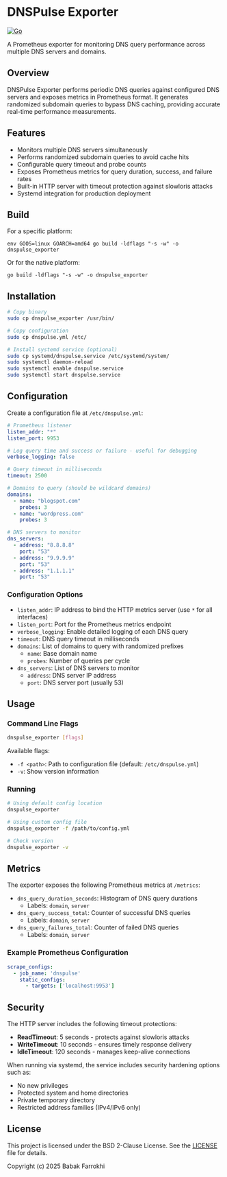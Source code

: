 # DNSPulse Exporter

[![Go](https://github.com/farrokhi/dnspulse_exporter/actions/workflows/go.yml/badge.svg)](https://github.com/farrokhi/dnspulse_exporter/actions/workflows/go.yml)

A Prometheus exporter for monitoring DNS query performance across multiple DNS servers and domains.

## Overview

DNSPulse Exporter performs periodic DNS queries against configured DNS servers and exposes metrics in Prometheus format. It generates randomized subdomain queries to bypass DNS caching, providing accurate real-time performance measurements.

## Features

- Monitors multiple DNS servers simultaneously
- Performs randomized subdomain queries to avoid cache hits
- Configurable query timeout and probe counts
- Exposes Prometheus metrics for query duration, success, and failure rates
- Built-in HTTP server with timeout protection against slowloris attacks
- Systemd integration for production deployment

## Build

For a specific platform:
```
env GOOS=linux GOARCH=amd64 go build -ldflags "-s -w" -o dnspulse_exporter
```

Or for the native platform:
```
go build -ldflags "-s -w" -o dnspulse_exporter
```

## Installation

```bash
# Copy binary
sudo cp dnspulse_exporter /usr/bin/

# Copy configuration
sudo cp dnspulse.yml /etc/

# Install systemd service (optional)
sudo cp systemd/dnspulse.service /etc/systemd/system/
sudo systemctl daemon-reload
sudo systemctl enable dnspulse.service
sudo systemctl start dnspulse.service
```

## Configuration

Create a configuration file at `/etc/dnspulse.yml`:

```yaml
# Prometheus listener
listen_addr: "*"
listen_port: 9953

# Log query time and success or failure - useful for debugging
verbose_logging: false

# Query timeout in milliseconds
timeout: 2500

# Domains to query (should be wildcard domains)
domains:
  - name: "blogspot.com"
    probes: 3
  - name: "wordpress.com"
    probes: 3

# DNS servers to monitor
dns_servers:
  - address: "8.8.8.8"
    port: "53"
  - address: "9.9.9.9"
    port: "53"
  - address: "1.1.1.1"
    port: "53"
```

### Configuration Options

- `listen_addr`: IP address to bind the HTTP metrics server (use `*` for all interfaces)
- `listen_port`: Port for the Prometheus metrics endpoint
- `verbose_logging`: Enable detailed logging of each DNS query
- `timeout`: DNS query timeout in milliseconds
- `domains`: List of domains to query with randomized prefixes
  - `name`: Base domain name
  - `probes`: Number of queries per cycle
- `dns_servers`: List of DNS servers to monitor
  - `address`: DNS server IP address
  - `port`: DNS server port (usually 53)

## Usage

### Command Line Flags

```bash
dnspulse_exporter [flags]
```

Available flags:
- `-f <path>`: Path to configuration file (default: `/etc/dnspulse.yml`)
- `-v`: Show version information

### Running

```bash
# Using default config location
dnspulse_exporter

# Using custom config file
dnspulse_exporter -f /path/to/config.yml

# Check version
dnspulse_exporter -v
```

## Metrics

The exporter exposes the following Prometheus metrics at `/metrics`:

- `dns_query_duration_seconds`: Histogram of DNS query durations
  - Labels: `domain`, `server`
- `dns_query_success_total`: Counter of successful DNS queries
  - Labels: `domain`, `server`
- `dns_query_failures_total`: Counter of failed DNS queries
  - Labels: `domain`, `server`

### Example Prometheus Configuration

```yaml
scrape_configs:
  - job_name: 'dnspulse'
    static_configs:
      - targets: ['localhost:9953']
```

## Security

The HTTP server includes the following timeout protections:
- **ReadTimeout**: 5 seconds - protects against slowloris attacks
- **WriteTimeout**: 10 seconds - ensures timely response delivery
- **IdleTimeout**: 120 seconds - manages keep-alive connections

When running via systemd, the service includes security hardening options such as:
- No new privileges
- Protected system and home directories
- Private temporary directory
- Restricted address families (IPv4/IPv6 only)

## License

This project is licensed under the BSD 2-Clause License. See the [LICENSE](LICENSE) file for details.

Copyright (c) 2025 Babak Farrokhi
